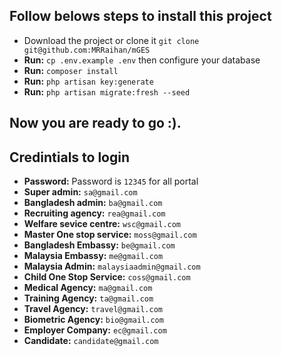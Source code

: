 ## Follow belows steps to install this project
* Download the project or clone it ```git clone git@github.com:MRRaihan/mGES```
* __Run:__ ```cp .env.example .env``` then configure your database
* __Run:__ ```composer install```
* __Run:__ ```php artisan key:generate```
* __Run:__ ```php artisan migrate:fresh --seed```

## Now you are ready to go  :).

## Credintials to login
* __Password:__ Password is ```12345``` for all portal
* __Super admin:__ ```sa@gmail.com```
* __Bangladesh admin:__ ```ba@gmail.com```
* __Recruiting agency:__ ```rea@gmail.com```
* __Welfare sevice centre:__ ```wsc@gmail.com```
* __Master One stop service:__ ```moss@gmail.com```
* __Bangladesh Embassy:__ ```be@gmail.com```
* __Malaysia Embassy:__ ```me@gmail.com```
* __Malaysia Admin:__ ```malaysiaadmin@gmail.com```
* __Child One Stop Service:__ ```coss@gmail.com```
* __Medical Agency:__ ```ma@gmail.com```
* __Training Agency:__ ```ta@gmail.com```
* __Travel Agency:__ ```travel@gmail.com```
* __Biometric Agency:__ ```bio@gmail.com```
* __Employer Company:__ ```ec@gmail.com```
* __Candidate:__ ```candidate@gmail.com```
